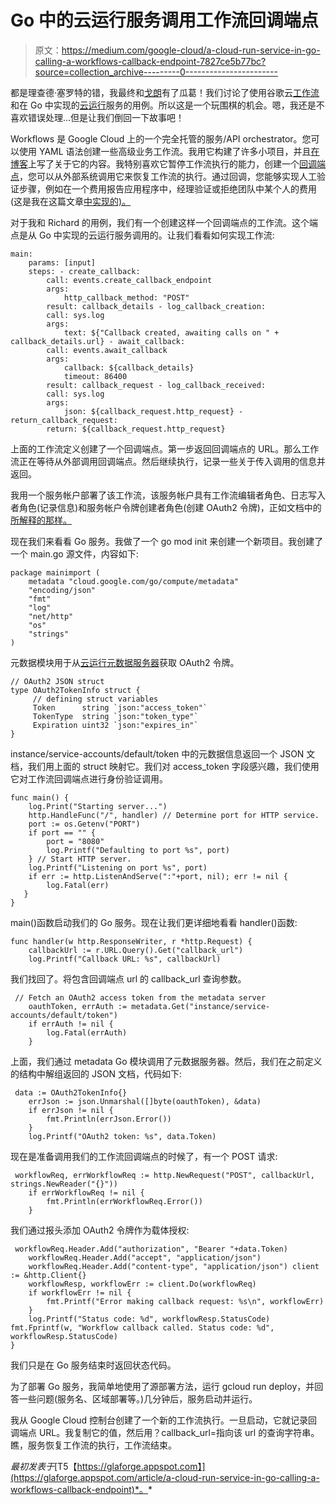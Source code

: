 # Go 中的云运行服务调用工作流回调端点

> 原文：<https://medium.com/google-cloud/a-cloud-run-service-in-go-calling-a-workflows-callback-endpoint-7827ce5b77bc?source=collection_archive---------0----------------------->

都是理查德·塞罗特的错，我最终和[戈朗](https://go.dev/)有了瓜葛！我们讨论了使用谷歌云[工作流](https://cloud.google.com/workflows)和在 Go 中实现的[云运行](https://cloud.run/)服务的用例。所以这是一个玩围棋的机会。嗯，我还是不喜欢错误处理…但是让我们倒回一下故事吧！

Workflows 是 Google Cloud 上的一个完全托管的服务/API orchestrator。您可以使用 YAML 语法创建一些高级业务工作流。我用它构建了许多小项目，并且[在博客](https://cloud.google.com/blog/topics/developers-practitioners/introducing-workflows-callbacks)上写了关于它的内容。我特别喜欢它暂停工作流执行的能力，创建一个[回调端点](https://cloud.google.com/workflows/docs/creating-callback-endpoints)，您可以从外部系统调用它来恢复工作流的执行。通过回调，您能够实现人工验证步骤，例如在一个费用报告应用程序中，经理验证或拒绝团队中某个人的费用(这是我在这篇文章[中实现的)。](https://cloud.google.com/blog/topics/developers-practitioners/smarter-applications-document-ai-workflows-and-cloud-functions)

对于我和 Richard 的用例，我们有一个创建这样一个回调端点的工作流。这个端点是从 Go 中实现的云运行服务调用的。让我们看看如何实现工作流:

```
main:
    params: [input]
    steps: - create_callback:
        call: events.create_callback_endpoint
        args:
            http_callback_method: "POST"
        result: callback_details - log_callback_creation:
        call: sys.log
        args:
            text: ${"Callback created, awaiting calls on " + callback_details.url} - await_callback:
        call: events.await_callback
        args:
            callback: ${callback_details}
            timeout: 86400
        result: callback_request - log_callback_received:
        call: sys.log
        args:
            json: ${callback_request.http_request} - return_callback_request:
        return: ${callback_request.http_request}
```

上面的工作流定义创建了一个回调端点。第一步返回回调端点的 URL。那么工作流正在等待从外部调用回调端点。然后继续执行，记录一些关于传入调用的信息并返回。

我用一个服务帐户部署了该工作流，该服务帐户具有工作流编辑者角色、日志写入者角色(记录信息)和服务帐户令牌创建者角色(创建 OAuth2 令牌)，正如文档中的[所解释的那样。](https://cloud.google.com/workflows/docs/creating-callback-endpoints#oauth-token)

现在我们来看看 Go 服务。我做了一个 go mod init 来创建一个新项目。我创建了一个 main.go 源文件，内容如下:

```
package mainimport (
    metadata "cloud.google.com/go/compute/metadata"
    "encoding/json"
    "fmt"
    "log"
    "net/http"
    "os"
    "strings"
)
```

元数据模块用于从[云运行元数据服务器](https://cloud.google.com/run/docs/container-contract#metadata-server)获取 OAuth2 令牌。

```
// OAuth2 JSON struct
type OAuth2TokenInfo struct {
     // defining struct variables
     Token      string `json:"access_token"`
     TokenType  string `json:"token_type"`
     Expiration uint32 `json:"expires_in"`
}
```

instance/service-accounts/default/token 中的元数据信息返回一个 JSON 文档，我们用上面的 struct 映射它。我们对 access_token 字段感兴趣，我们使用它对工作流回调端点进行身份验证调用。

```
func main() {
    log.Print("Starting server...")
    http.HandleFunc("/", handler) // Determine port for HTTP service.
    port := os.Getenv("PORT")
    if port == "" {
        port = "8080"
        log.Printf("Defaulting to port %s", port)
    } // Start HTTP server.
    log.Printf("Listening on port %s", port)
    if err := http.ListenAndServe(":"+port, nil); err != nil {
        log.Fatal(err)
   }
}
```

main()函数启动我们的 Go 服务。现在让我们更详细地看看 handler()函数:

```
func handler(w http.ResponseWriter, r *http.Request) {
    callbackUrl := r.URL.Query().Get("callback_url")
    log.Printf("Callback URL: %s", callbackUrl)
```

我们找回了。将包含回调端点 url 的 callback_url 查询参数。

```
 // Fetch an OAuth2 access token from the metadata server
    oauthToken, errAuth := metadata.Get("instance/service-accounts/default/token")
    if errAuth != nil {
        log.Fatal(errAuth)
    }
```

上面，我们通过 metadata Go 模块调用了元数据服务器。然后，我们在之前定义的结构中解组返回的 JSON 文档，代码如下:

```
 data := OAuth2TokenInfo{}
    errJson := json.Unmarshal([]byte(oauthToken), &data)
    if errJson != nil {
        fmt.Println(errJson.Error())
    }
    log.Printf("OAuth2 token: %s", data.Token)
```

现在是准备调用我们的工作流回调端点的时候了，有一个 POST 请求:

```
 workflowReq, errWorkflowReq := http.NewRequest("POST", callbackUrl, strings.NewReader("{}"))
    if errWorkflowReq != nil {
        fmt.Println(errWorkflowReq.Error())
    }
```

我们通过报头添加 OAuth2 令牌作为载体授权:

```
 workflowReq.Header.Add("authorization", "Bearer "+data.Token)
    workflowReq.Header.Add("accept", "application/json")
    workflowReq.Header.Add("content-type", "application/json") client := &http.Client{}
    workflowResp, workflowErr := client.Do(workflowReq)
    if workflowErr != nil {
        fmt.Printf("Error making callback request: %s\n", workflowErr)
    }
    log.Printf("Status code: %d", workflowResp.StatusCode) fmt.Fprintf(w, "Workflow callback called. Status code: %d", workflowResp.StatusCode)
}
```

我们只是在 Go 服务结束时返回状态代码。

为了部署 Go 服务，我简单地使用了源部署方法，运行 gcloud run deploy，并回答一些问题(服务名、区域部署等。)几分钟后，服务启动并运行。

我从 Google Cloud 控制台创建了一个新的工作流执行。一旦启动，它就记录回调端点 URL。我复制它的值，然后用？callback_url=指向该 url 的查询字符串。瞧，服务恢复工作流的执行，工作流结束。

*最初发表于*[T5【https://glaforge.appspot.com】](https://glaforge.appspot.com/article/a-cloud-run-service-in-go-calling-a-workflows-callback-endpoint)*。*